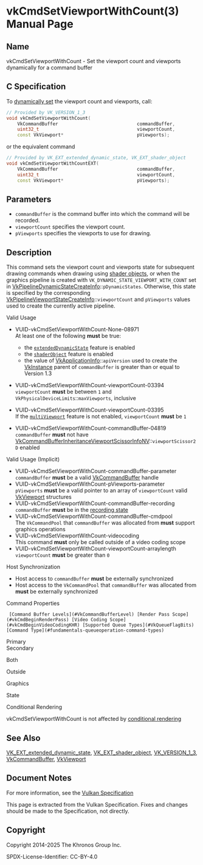 # vkCmdSetViewportWithCount(3) Manual Page

## Name

vkCmdSetViewportWithCount - Set the viewport count and viewports dynamically for a command buffer



## [](#_c_specification)C Specification

To [dynamically set](https://registry.khronos.org/vulkan/specs/latest/html/vkspec.html#pipelines-dynamic-state) the viewport count and viewports, call:

```c++
// Provided by VK_VERSION_1_3
void vkCmdSetViewportWithCount(
    VkCommandBuffer                             commandBuffer,
    uint32_t                                    viewportCount,
    const VkViewport*                           pViewports);
```

or the equivalent command

```c++
// Provided by VK_EXT_extended_dynamic_state, VK_EXT_shader_object
void vkCmdSetViewportWithCountEXT(
    VkCommandBuffer                             commandBuffer,
    uint32_t                                    viewportCount,
    const VkViewport*                           pViewports);
```

## [](#_parameters)Parameters

- `commandBuffer` is the command buffer into which the command will be recorded.
- `viewportCount` specifies the viewport count.
- `pViewports` specifies the viewports to use for drawing.

## [](#_description)Description

This command sets the viewport count and viewports state for subsequent drawing commands when drawing using [shader objects](https://registry.khronos.org/vulkan/specs/latest/html/vkspec.html#shaders-objects), or when the graphics pipeline is created with `VK_DYNAMIC_STATE_VIEWPORT_WITH_COUNT` set in [VkPipelineDynamicStateCreateInfo](https://registry.khronos.org/vulkan/specs/latest/man/html/VkPipelineDynamicStateCreateInfo.html)::`pDynamicStates`. Otherwise, this state is specified by the corresponding [VkPipelineViewportStateCreateInfo](https://registry.khronos.org/vulkan/specs/latest/man/html/VkPipelineViewportStateCreateInfo.html)::`viewportCount` and `pViewports` values used to create the currently active pipeline.

Valid Usage

- [](#VUID-vkCmdSetViewportWithCount-None-08971)VUID-vkCmdSetViewportWithCount-None-08971  
  At least one of the following **must** be true:
  
  - the [`extendedDynamicState`](#features-extendedDynamicState) feature is enabled
  - the [`shaderObject`](#features-shaderObject) feature is enabled
  - the value of [VkApplicationInfo](https://registry.khronos.org/vulkan/specs/latest/man/html/VkApplicationInfo.html)::`apiVersion` used to create the [VkInstance](https://registry.khronos.org/vulkan/specs/latest/man/html/VkInstance.html) parent of `commandBuffer` is greater than or equal to Version 1.3
- [](#VUID-vkCmdSetViewportWithCount-viewportCount-03394)VUID-vkCmdSetViewportWithCount-viewportCount-03394  
  `viewportCount` **must** be between `1` and `VkPhysicalDeviceLimits`::`maxViewports`, inclusive
- [](#VUID-vkCmdSetViewportWithCount-viewportCount-03395)VUID-vkCmdSetViewportWithCount-viewportCount-03395  
  If the [`multiViewport`](https://registry.khronos.org/vulkan/specs/latest/html/vkspec.html#features-multiViewport) feature is not enabled, `viewportCount` **must** be `1`
- [](#VUID-vkCmdSetViewportWithCount-commandBuffer-04819)VUID-vkCmdSetViewportWithCount-commandBuffer-04819  
  `commandBuffer` **must** not have [VkCommandBufferInheritanceViewportScissorInfoNV](https://registry.khronos.org/vulkan/specs/latest/man/html/VkCommandBufferInheritanceViewportScissorInfoNV.html)::`viewportScissor2D` enabled

Valid Usage (Implicit)

- [](#VUID-vkCmdSetViewportWithCount-commandBuffer-parameter)VUID-vkCmdSetViewportWithCount-commandBuffer-parameter  
  `commandBuffer` **must** be a valid [VkCommandBuffer](https://registry.khronos.org/vulkan/specs/latest/man/html/VkCommandBuffer.html) handle
- [](#VUID-vkCmdSetViewportWithCount-pViewports-parameter)VUID-vkCmdSetViewportWithCount-pViewports-parameter  
  `pViewports` **must** be a valid pointer to an array of `viewportCount` valid [VkViewport](https://registry.khronos.org/vulkan/specs/latest/man/html/VkViewport.html) structures
- [](#VUID-vkCmdSetViewportWithCount-commandBuffer-recording)VUID-vkCmdSetViewportWithCount-commandBuffer-recording  
  `commandBuffer` **must** be in the [recording state](#commandbuffers-lifecycle)
- [](#VUID-vkCmdSetViewportWithCount-commandBuffer-cmdpool)VUID-vkCmdSetViewportWithCount-commandBuffer-cmdpool  
  The `VkCommandPool` that `commandBuffer` was allocated from **must** support graphics operations
- [](#VUID-vkCmdSetViewportWithCount-videocoding)VUID-vkCmdSetViewportWithCount-videocoding  
  This command **must** only be called outside of a video coding scope
- [](#VUID-vkCmdSetViewportWithCount-viewportCount-arraylength)VUID-vkCmdSetViewportWithCount-viewportCount-arraylength  
  `viewportCount` **must** be greater than `0`

Host Synchronization

- Host access to `commandBuffer` **must** be externally synchronized
- Host access to the `VkCommandPool` that `commandBuffer` was allocated from **must** be externally synchronized

Command Properties

     [Command Buffer Levels](#VkCommandBufferLevel) [Render Pass Scope](#vkCmdBeginRenderPass) [Video Coding Scope](#vkCmdBeginVideoCodingKHR) [Supported Queue Types](#VkQueueFlagBits) [Command Type](#fundamentals-queueoperation-command-types)

Primary  
Secondary

Both

Outside

Graphics

State

Conditional Rendering

vkCmdSetViewportWithCount is not affected by [conditional rendering](#drawing-conditional-rendering)

## [](#_see_also)See Also

[VK\_EXT\_extended\_dynamic\_state](https://registry.khronos.org/vulkan/specs/latest/man/html/VK_EXT_extended_dynamic_state.html), [VK\_EXT\_shader\_object](https://registry.khronos.org/vulkan/specs/latest/man/html/VK_EXT_shader_object.html), [VK\_VERSION\_1\_3](https://registry.khronos.org/vulkan/specs/latest/man/html/VK_VERSION_1_3.html), [VkCommandBuffer](https://registry.khronos.org/vulkan/specs/latest/man/html/VkCommandBuffer.html), [VkViewport](https://registry.khronos.org/vulkan/specs/latest/man/html/VkViewport.html)

## [](#_document_notes)Document Notes

For more information, see the [Vulkan Specification](https://registry.khronos.org/vulkan/specs/latest/html/vkspec.html#vkCmdSetViewportWithCount)

This page is extracted from the Vulkan Specification. Fixes and changes should be made to the Specification, not directly.

## [](#_copyright)Copyright

Copyright 2014-2025 The Khronos Group Inc.

SPDX-License-Identifier: CC-BY-4.0